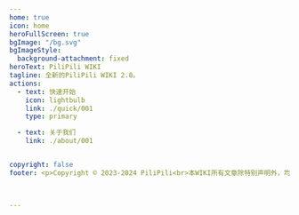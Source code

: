 ```yaml
---
home: true
icon: home
heroFullScreen: true
bgImage: "/bg.svg"
bgImageStyle:
  background-attachment: fixed
heroText: PiliPili WIKI
tagline: 全新的PiliPili WIKI 2.0。
actions:
  - text: 快速开始
    icon: lightbulb
    link: ./quick/001
    type: primary

  - text: 关于我们
    link: ./about/001


copyright: false
footer: <p>Copyright © 2023-2024 PiliPili<br>本WIKI所有文章除特别声明外，均采用 <a href="https://creativecommons.org/licenses/by-nc-sa/4.0/" target="_blank" rel="noopener noreferrer">CC BY-NC-SA 4.0</a> 许可协议</p>

 

---
```

